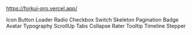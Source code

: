 https://forkui-pro.vercel.app/

Icon
Button
Loader
Radio
Checkbox
Switch
Skeleton
Pagination
Badge
Avatar
Typography
ScrollUp
Tabs
Collapse
Rater
Tooltip
Timeline
Stepper
